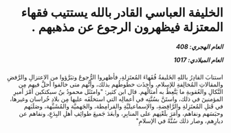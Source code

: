 <h1 dir="rtl">الخليفة العباسي القادر بالله يستتيب فقهاء المعتزلة فيظهرون الرجوع عن مذهبهم .</h1>

<h5 dir="rtl">العام الهجري:  408

العام الميلادي: 1017

</h5>

<p dir="rtl">استتابَ القادِرُ باللهِ الخَليفةُ فُقَهاءَ المُعتَزِلةِ، فأظهروا الرُّجوعَ وتبَرَّؤوا من الاعتزالِ والرَّفضِ والمقالاتِ المُخالِفةِ للإسلام، وأُخِذَت خطوطُهم بذلك، وأنَّهم متى خالفوا أحلَّ فيهم مِن النَّكالِ والعُقوبةِ ما يَتَّعِظُ به أمثالُهم. قال ابن كثير: "وامتَثَل محمودُ بنُ سبكتكين أمْرَ أميرِ المؤمنينَ في ذلك، واستَنَّ بسُنَّتِه في أعمالِه التي استخلَفَه عليها مِن بلادِ خُراسان وغيرها، في قَتلِ المُعتَزِلةِ والرَّافِضةِ، والإسماعيليَّةِ والقرامِطة، والجَهميَّة والمُشَبِّهة، وصَلَبَهم وحبَسَهم ونفاهم، وأمَرَ بلَعْنِهم على المنابِرِ، وأبعَدَ جَميعَ طوائِفِ أهلِ البِدَعِ، ونفاهم عن ديارِهم، وصار ذلك سُنَّةً في الإسلامِ"</p></br>

